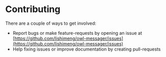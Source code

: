 # Contributing

There are a couple of ways to get involved:

* Report bugs or make feature-requests by opening an issue
  at [https://github.com/lishimeng/owl-messager/issues](https://github.com/lishimeng/owl-messager/issues)
* Help fixing issues or improve documentation by creating pull-requests
